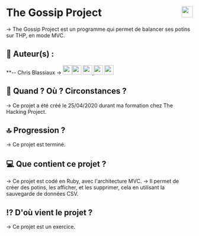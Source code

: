 # The Gossip Project <img src="https://raw.githubusercontent.com/matiassingers/awesome-readme/master/icon.png" width="30px" style="float: right">


→ The Gossip Project est un programme qui permet de balancer ses potins sur THP, en mode MVC.

## 👤  Auteur(s) : 

**-- Chris Blassiaux → 
[<img src="http://pngimg.com/uploads/github/github_PNG40.png" width="25" >](https://github.com/ChrisBlassiaux )[<img src="https://user-images.githubusercontent.com/59894954/79057092-9281bc00-7c5d-11ea-9392-783b52f9dae4.png" width="25" >](https://chrisb.fr/)  [<img src="https://www.crossfitchelles.com/wp-content/uploads/2019/03/linkedin-icon-logo-png-transparent.png" width="25" >  ](https://www.linkedin.com/in/christopher-blassiaux-802891198/)  [<img src="https://upload.wikimedia.org/wikipedia/commons/4/45/New_Logo_Gmail.svg" width="25" >](chrisblassiaux@gmail.com)   [<img src="https://www.toomed.com/blog/wp-content/uploads/2018/09/new-instagram-logo-png-transparent.png" width="25" > ](https://www.instagram.com/chris.blassiaux/) 

## :calendar:  Quand ? Où ? Circonstances ?

→ Ce projet a été créé le 25/04/2020 durant ma formation chez The Hacking Project.

## :top:  Progression ?

→ Ce projet est terminé. 

## :computer:  Que contient ce projet ?

→ Ce projet est codé en Ruby, avec l'architecture MVC.
→ Il permet de créer des potins, les afficher, et les supprimer, cela en utilisant la sauvegarde de données CSV.

## :interrobang:  D'où vient le projet ?

→ Ce projet est un exercice.

